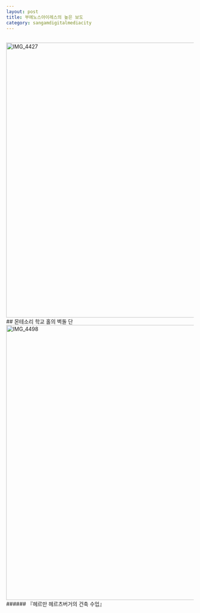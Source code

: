 ```yaml
---
layout: post
title: 부에노스아이레스의 높은 보도
category: sangamdigitalmediacity
---
```

<br/>

<img width="740px" alt="IMG_4427" src="https://user-images.githubusercontent.com/81041256/111919379-031b9480-8acd-11eb-91fa-44b66c56f63a.JPG">
<br/>
## 몬테소리 학교 홀의 벽돌 단
<br/>

<img width="740px" alt="IMG_4498" src="https://user-images.githubusercontent.com/81041256/111919931-9d7cd780-8acf-11eb-8dfb-bb8c2c69fae4.jpg">
###### 『헤르만 헤르츠버거의 건축 수업』
